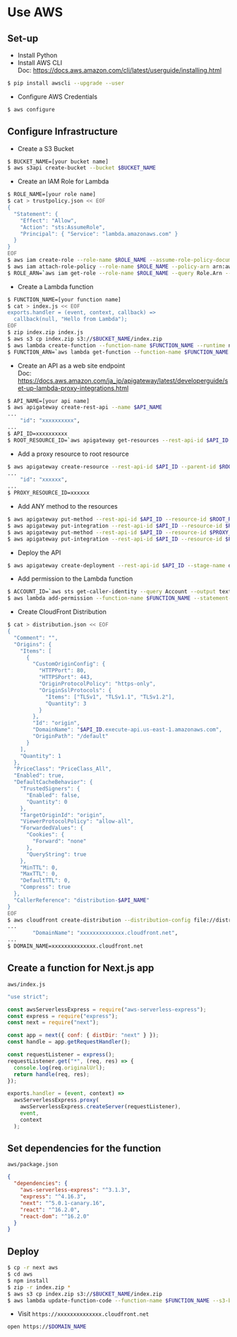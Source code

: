 # Use AWS

## Set-up

* Install Python
* Install AWS CLI  
  Doc: https://docs.aws.amazon.com/cli/latest/userguide/installing.html

```sh
$ pip install awscli --upgrade --user
```

* Configure AWS Credentials

```sh
$ aws configure
```

## Configure Infrastructure

* Create a S3 Bucket

```sh
$ BUCKET_NAME=[your bucket name]
$ aws s3api create-bucket --bucket $BUCKET_NAME
```

* Create an IAM Role for Lambda

```sh
$ ROLE_NAME=[your role name]
$ cat > trustpolicy.json << EOF
{
  "Statement": {
    "Effect": "Allow",
    "Action": "sts:AssumeRole",
    "Principal": { "Service": "lambda.amazonaws.com" }
  }
}
EOF
$ aws iam create-role --role-name $ROLE_NAME --assume-role-policy-document file://trustpolicy.json
$ aws iam attach-role-policy --role-name $ROLE_NAME --policy-arn arn:aws:iam::aws:policy/service-role/AWSLambdaBasicExecutionRole
$ ROLE_ARN=`aws iam get-role --role-name $ROLE_NAME --query Role.Arn --output text`
```

* Create a Lambda function

```sh
$ FUNCTION_NAME=[your function name]
$ cat > index.js << EOF
exports.handler = (event, context, callback) =>
  callback(null, "Hello from Lambda");
EOF
$ zip index.zip index.js
$ aws s3 cp index.zip s3://$BUCKET_NAME/index.zip
$ aws lambda create-function --function-name $FUNCTION_NAME --runtime nodejs6.10 --role $ROLE_ARN --handler index.handler --code S3Bucket=$BUCKET_NAME,S3Key=index.zip
$ FUNCTION_ARN=`aws lambda get-function --function-name $FUNCTION_NAME --query Configuration.FunctionArn --output text`
```

* Create an API as a web site endpoint  
  Doc: https://docs.aws.amazon.com/ja_jp/apigateway/latest/developerguide/set-up-lambda-proxy-integrations.html

```sh
$ API_NAME=[your api name]
$ aws apigateway create-rest-api --name $API_NAME
...
    "id": "xxxxxxxxxx",
...
$ API_ID=xxxxxxxxxx
$ ROOT_RESOURCE_ID=`aws apigateway get-resources --rest-api-id $API_ID --query items[0].id --output text`
```

* Add a proxy resource to root resource

```sh
$ aws apigateway create-resource --rest-api-id $API_ID --parent-id $ROOT_RESOURCE_ID --path-part {proxy+}
...
    "id": "xxxxxx",
...
$ PROXY_RESOURCE_ID=xxxxxx
```

* Add ANY method to the resources

```sh
$ aws apigateway put-method --rest-api-id $API_ID --resource-id $ROOT_RESOURCE_ID --http-method ANY --authorization-type NONE
$ aws apigateway put-integration --rest-api-id $API_ID --resource-id $ROOT_RESOURCE_ID --http-method ANY --type AWS_PROXY --integration-http-method POST --uri "arn:aws:apigateway:us-east-1:lambda:path/2015-03-31/functions/$FUNCTION_ARN/invocations"
$ aws apigateway put-method --rest-api-id $API_ID --resource-id $PROXY_RESOURCE_ID --http-method ANY --authorization-type NONE
$ aws apigateway put-integration --rest-api-id $API_ID --resource-id $PROXY_RESOURCE_ID --http-method ANY --type AWS_PROXY --integration-http-method POST --uri "arn:aws:apigateway:us-east-1:lambda:path/2015-03-31/functions/$FUNCTION_ARN/invocations"
```

* Deploy the API

```sh
$ aws apigateway create-deployment --rest-api-id $API_ID --stage-name default
```

* Add permission to the Lambda function

```sh
$ ACCOUNT_ID=`aws sts get-caller-identity --query Account --output text`
$ aws lambda add-permission --function-name $FUNCTION_NAME --statement-id $FUNCTION_NAME --action lambda:InvokeFunction --principal apigateway.amazonaws.com --source-arn arn:aws:execute-api:us-east-1:$ACCOUNT_ID:$API_ID/*
```

* Create CloudFront Distribution

```sh
$ cat > distribution.json << EOF
{
  "Comment": "",
  "Origins": {
    "Items": [
      {
        "CustomOriginConfig": {
          "HTTPPort": 80,
          "HTTPSPort": 443,
          "OriginProtocolPolicy": "https-only",
          "OriginSslProtocols": {
            "Items": ["TLSv1", "TLSv1.1", "TLSv1.2"],
            "Quantity": 3
          }
        },
        "Id": "origin",
        "DomainName": "$API_ID.execute-api.us-east-1.amazonaws.com",
        "OriginPath": "/default"
      }
    ],
    "Quantity": 1
  },
  "PriceClass": "PriceClass_All",
  "Enabled": true,
  "DefaultCacheBehavior": {
    "TrustedSigners": {
      "Enabled": false,
      "Quantity": 0
    },
    "TargetOriginId": "origin",
    "ViewerProtocolPolicy": "allow-all",
    "ForwardedValues": {
      "Cookies": {
        "Forward": "none"
      },
      "QueryString": true
    },
    "MinTTL": 0,
    "MaxTTL": 0,
    "DefaultTTL": 0,
    "Compress": true
  },
  "CallerReference": "distribution-$API_NAME"
}
EOF
$ aws cloudfront create-distribution --distribution-config file://distribution.json
...
        "DomainName": "xxxxxxxxxxxxxx.cloudfront.net",
...
$ DOMAIN_NAME=xxxxxxxxxxxxxx.cloudfront.net
```

## Create a function for Next.js app

`aws/index.js`

```js
"use strict";

const awsServerlessExpress = require("aws-serverless-express");
const express = require("express");
const next = require("next");

const app = next({ conf: { distDir: "next" } });
const handle = app.getRequestHandler();

const requestListener = express();
requestListener.get("*", (req, res) => {
  console.log(req.originalUrl);
  return handle(req, res);
});

exports.handler = (event, context) =>
  awsServerlessExpress.proxy(
    awsServerlessExpress.createServer(requestListener),
    event,
    context
  );
```

## Set dependencies for the function

`aws/package.json`

```json
{
  "dependencies": {
    "aws-serverless-express": "^3.1.3",
    "express": "^4.16.3",
    "next": "^5.0.1-canary.16",
    "react": "^16.2.0",
    "react-dom": "^16.2.0"
  }
}
```

## Deploy

```sh
$ cp -r next aws
$ cd aws
$ npm install
$ zip -r index.zip *
$ aws s3 cp index.zip s3://$BUCKET_NAME/index.zip
$ aws lambda update-function-code --function-name $FUNCTION_NAME --s3-bucket $BUCKET_NAME --s3-key index.zip
```

* Visit `https://xxxxxxxxxxxxxx.cloudfront.net`

```sh
open https://$DOMAIN_NAME
```
